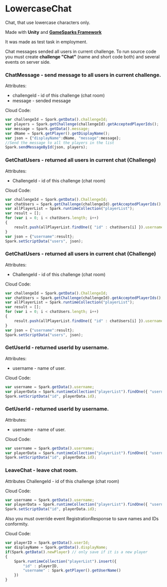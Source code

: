 # LowercaseChat
Chat, that use lowercase characters only.

Made with **Unity** and [**GameSparks Framework**](https://gamesparks.com/)

It was made as test task in employment.

Chat messages sended all users in current challenge.
To run source code you must create **challenge "Chat"** (name and short code both) and several events on server side.

### ChatMessage - send message to all users in current challenge.

Attributes:
* challengeId - id of this challenge (chat room)
* message - sended message

Cloud Code:
```javascript
var challengeId = Spark.getData().challengeId;
var players = Spark.getChallenge(challengeId).getAcceptedPlayerIds();
var message = Spark.getData().message;
var dName = Spark.getPlayer().getDisplayName();
var json = {"displayName":dName, "message":message};
//Send the message to all the players in the list
Spark.sendMessageById(json, players);
```


### GetChatUsers - returned all users in current chat (Challenge)

Attributes:
* ChallengeId - id of this challenge (chat room)

Cloud Code:
```javascript
var challengeId = Spark.getData().ChallengeId;
var chatUsers = Spark.getChallenge(challengeId).getAcceptedPlayerIds();
var allPlayerList = Spark.runtimeCollection("playerList");
var result = [];
for (var i = 0; i < chatUsers.length; i++) 
{
    result.push(allPlayerList.findOne({ "id" : chatUsers[i] }).username); 
}
var json = {"username":result};
Spark.setScriptData("users", json);
```

### GetChatUsers - returned all users in current chat (Challenge)

Attributes:
* ChallengeId - id of this challenge (chat room)

Cloud Code:
```javascript
var challengeId = Spark.getData().ChallengeId;
var chatUsers = Spark.getChallenge(challengeId).getAcceptedPlayerIds();
var allPlayerList = Spark.runtimeCollection("playerList");
var result = [];
for (var i = 0; i < chatUsers.length; i++) 
{
    result.push(allPlayerList.findOne({ "id" : chatUsers[i] }).username); 
}
var json = {"username":result};
Spark.setScriptData("users", json);
```

### GetUserId - returned userId by username.
Attributes:
* username - name of user.

Cloud Code:
```javascript
var username = Spark.getData().username;
var playerData = Spark.runtimeCollection("playerList").findOne({ "username" : username });
Spark.setScriptData("id", playerData.id);
```


### GetUserId - returned userId by username.
Attributes:
* username - name of user.

Cloud Code:
```javascript
var username = Spark.getData().username;
var playerData = Spark.runtimeCollection("playerList").findOne({ "username" : username });
Spark.setScriptData("id", playerData.id);
```

### LeaveChat - leave chat room.
Attributes 
ChallengeId - id of this challenge (chat room)

Cloud Code:
```javascript
var username = Spark.getData().username;
var playerData = Spark.runtimeCollection("playerList").findOne({ "username" : username });
Spark.setScriptData("id", playerData.id);
```


Also you must override event RegistrationResponse to save names and IDs conformity.

Cloud Code:
```javascript
var playerID = Spark.getData().userId;
var displayName = Spark.getData().displayName;
if(Spark.getData().newPlayer) // only save if it is a new player
{
    Spark.runtimeCollection("playerList").insert({
        "id" : playerID,
        "username" : Spark.getPlayer().getUserName()
    })
}
```